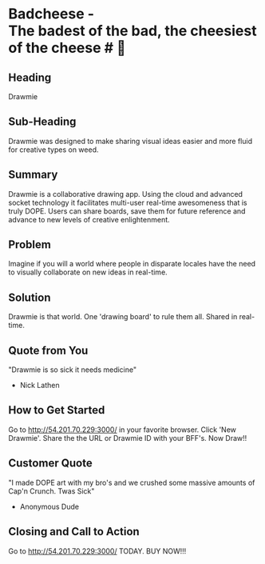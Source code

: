 # Badcheese - </br>The badest of the bad, the cheesiest of the cheese # 🧀

## Heading ##
Drawmie

## Sub-Heading ##
Drawmie was designed to make sharing visual ideas 
easier and more fluid for creative types on weed.

## Summary ##
Drawmie is a collaborative drawing app. Using the cloud and advanced socket technology it facilitates multi-user real-time awesomeness that is truly DOPE. Users can share boards, save them for future reference and advance to new levels of creative enlightenment.

## Problem ##
Imagine if you will a world where people in disparate locales have the need to visually
collaborate on new ideas in real-time.

## Solution ##
Drawmie is that world. One 'drawing board' to rule them all. Shared in real-time.

## Quote from You ##
"Drawmie is so sick it needs medicine" 
- Nick Lathen

## How to Get Started ##
Go to http://54.201.70.229:3000/ in your favorite browser. Click 'New Drawmie'. 
Share the the URL or Drawmie ID with your BFF's. Now Draw!!

## Customer Quote ##
"I made DOPE art with my bro's and we crushed 
some massive amounts of Cap'n Crunch. Twas Sick" 
- Anonymous Dude

## Closing and Call to Action ##
Go to http://54.201.70.229:3000/ TODAY. BUY NOW!!!
